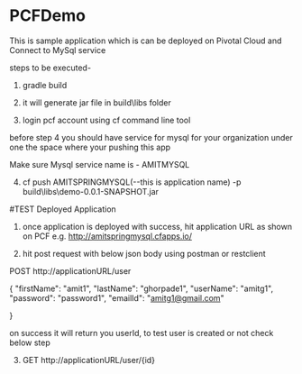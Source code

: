 # PCFDemo

This is sample application which is can be deployed on Pivotal Cloud and Connect to MySql service

steps to be executed- 

1. gradle build

2. it will generate jar file in build\libs folder

3. login pcf account using cf command line tool 

before step 4 you should have service for mysql for your organization under one the space where your pushing this app

Make sure Mysql service name is - AMITMYSQL

4. cf push AMITSPRINGMYSQL(--this is application name) -p build\libs\demo-0.0.1-SNAPSHOT.jar

#TEST Deployed Application

1. once application is deployed with success, hit application URL as shown on PCF e.g. http://amitspringmysql.cfapps.io/

2. hit post request with below json body using postman or restclient

POST  http://applicationURL/user

{
    "firstName": "amit1",
  "lastName": "ghorpade1",
  "userName": "amitg1",
  "password": "password1",
  "emailId": "amitg1@gmail.com"
    
}

on success it will return you userId, to test user is created or not check below step

3. GET http://applicationURL/user/{id}

